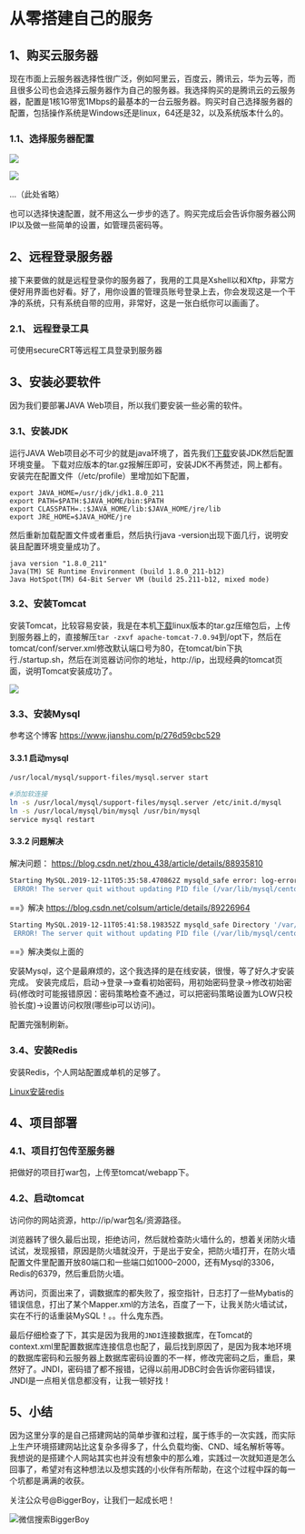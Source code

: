 # 从零搭建自己的服务

## 1、购买云服务器

现在市面上云服务器选择性很广泛，例如阿里云，百度云，腾讯云，华为云等，而且很多公司也会选择云服务器作为自己的服务器。我选择购买的是腾讯云的云服务器，配置是1核1G带宽1Mbps的最基本的一台云服务器。购买时自己选择服务器的配置，包括操作系统是Windows还是linux，64还是32，以及系统版本什么的。

### 1.1、选择服务器配置
![](https://img2018.cnblogs.com/blog/1205690/201906/1205690-20190605155536254-1330767323.png)


![](https://img2018.cnblogs.com/blog/1205690/201906/1205690-20190605155549743-1974069375.png)

...（此处省略）

也可以选择快速配置，就不用这么一步步的选了。购买完成后会告诉你服务器公网IP以及做一些简单的设置，如管理员密码等。
## 2、远程登录服务器
接下来要做的就是远程登录你的服务器了，我用的工具是Xshell以和Xftp，非常方便好用界面也好看。好了，用你设置的管理员账号登录上去，你会发现这是一个干净的系统，只有系统自带的应用，非常好，这是一张白纸你可以画画了。

### 2.1、 远程登录工具

可使用secureCRT等远程工具登录到服务器

## 3、安装必要软件
因为我们要部署JAVA Web项目，所以我们要安装一些必需的软件。
### 3.1、安装JDK

运行JAVA Web项目必不可少的就是java环境了，首先我们[下载]( https://www.oracle.com/technetwork/java/javase/downloads/index.html )安装JDK然后配置环境变量。
下载对应版本的tar.gz报解压即可，安装JDK不再赘述，网上都有。
安装完在配置文件（/etc/profile）里增加如下配置，

```
export JAVA_HOME=/usr/jdk/jdk1.8.0_211 
export PATH=$PATH:$JAVA_HOME/bin:$PATH
export CLASSPATH=.:$JAVA_HOME/lib:$JAVA_HOME/jre/lib
export JRE_HOME=$JAVA_HOME/jre
```
然后重新加载配置文件或者重启，然后执行java -version出现下面几行，说明安装且配置环境变量成功了。

```
java version "1.8.0_211"
Java(TM) SE Runtime Environment (build 1.8.0_211-b12)
Java HotSpot(TM) 64-Bit Server VM (build 25.211-b12, mixed mode)
```
### 3.2、安装Tomcat
安装Tomcat，比较容易安装，我是在本机[下载]( https://tomcat.apache.org/download-80.cgi )linux版本的tar.gz压缩包后，上传到服务器上的，直接解压`tar -zxvf apache-tomcat-7.0.94`到/opt下，然后在tomcat/conf/server.xml修改默认端口号为80，在tomcat/bin下执行./startup.sh，然后在浏览器访问你的地址，http://ip，出现经典的tomcat页面，说明Tomcat安装成功了。

![](https://img2018.cnblogs.com/blog/1205690/201906/1205690-20190605155615614-467240971.png)

### 3.3、安装Mysql

参考这个博客 https://www.jianshu.com/p/276d59cbc529 

#### 3.3.1 启动mysql

```bash
/usr/local/mysql/support-files/mysql.server start
```

```bash
#添加软连接
ln -s /usr/local/mysql/support-files/mysql.server /etc/init.d/mysql 
ln -s /usr/local/mysql/bin/mysql /usr/bin/mysql
service mysql restart
```

#### 3.3.2 问题解决

解决问题： https://blog.csdn.net/zhou_438/article/details/88935810 

```bash
Starting MySQL.2019-12-11T05:35:58.470862Z mysqld_safe error: log-error set to '/var/log/mariadb/mariadb.log', however file don't exists. Create writable for user 'mysql'.
 ERROR! The server quit without updating PID file (/var/lib/mysql/centos-7.pid).
```

==》解决 https://blog.csdn.net/colsum/article/details/89226964 

```bash
Starting MySQL.2019-12-11T05:41:58.198352Z mysqld_safe Directory '/var/lib/mysql' for UNIX socket file don't exists.
 ERROR! The server quit without updating PID file (/var/lib/mysql/centos-7.pid).
```

==》解决类似上面的

安装Mysql，这个是最麻烦的，这个我选择的是在线安装，很慢，等了好久才安装完成。
安装完成后，启动->登录–>查看初始密码，用初始密码登录->修改初始密码(修改时可能报错原因：密码策略检查不通过，可以把密码策略设置为LOW只校验长度)->设置访问权限(哪些ip可以访问)。

配置完强制刷新。



### 3.4、安装Redis
安装Redis，个人网站配置成单机的足够了。

[Linux安装redis](/linux/linux安装redis.md )

## 4、项目部署
### 4.1、项目打包传至服务器
把做好的项目打war包，上传至tomcat/webapp下。
### 4.2、启动tomcat
访问你的网站资源，http://ip/war包名/资源路径。

浏览器转了很久最后出现，拒绝访问，然后就检查防火墙什么的，想着关闭防火墙试试，发现报错，原因是防火墙就没开，于是出于安全，把防火墙打开，在防火墙配置文件里配置开放80端口和一些端口如1000–2000，还有Mysql的3306，Redis的6379，然后重启防火墙。

再访问，页面出来了，调数据库的都失败了，报空指针，日志打了一些Mybatis的错误信息，打出了某个Mapper.xml的方法名，百度了一下，让我关防火墙试试，实在不行的话重装MySQL！。。什么鬼东西。

最后仔细检查了下，其实是因为我用的`JNDI`连接数据库，在Tomcat的context.xml里配置数据库连接信息也配了，最后找到原因了，是因为我本地环境的数据库密码和云服务器上数据库密码设置的不一样，修改完密码之后，重启，果然好了。JNDI，密码错了都不报错，记得以前用JDBC时会告诉你密码错误，JNDI是一点相关信息都没有，让我一顿好找！
## 5、小结
因为这里分享的是自己搭建网站的简单步骤和过程，属于练手的一次实践，而实际上生产环境搭建网站比这复杂多得多了，什么负载均衡、CND、域名解析等等。我想说的是搭建个人网站其实也并没有想象中的那么难，实践过一次就知道是怎么回事了，希望对有这种想法以及想实践的小伙伴有所帮助，在这个过程中踩的每一个坑都是满满的收获。

关注公众号@BiggerBoy，让我们一起成长吧！

<img :src="$withBase('/img/qcode.jpg')" alt="微信搜索BiggerBoy">